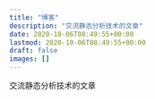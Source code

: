 ```yaml
---
title: "博客"
description: "交流静态分析技术的文章"
date: 2020-10-06T08:49:55+00:00
lastmod: 2020-10-06T08:49:55+00:00
draft: false
images: []
---
```


交流静态分析技术的文章
